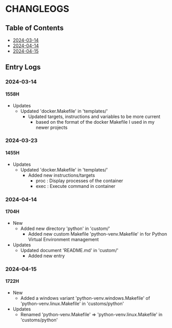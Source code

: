 # CHANGLEOGS

## Table of Contents
+ [2024-03-14](#2024-03-14)
+ [2024-04-14](#2024-04-14)
+ [2024-04-15](#2024-04-15)

## Entry Logs
### 2024-03-14
#### 1558H
- Updates
    - Updated 'docker.Makefile' in 'templates/'
        - Updated targets, instructions and variables to be more current 
            + based on the format of the docker Makefile I used in my newer projects

### 2024-03-23
#### 1455H
- Updates
    - Updated 'docker.Makefile' in 'templates/'
        - Added new instructions/targets
            + proc : Display processes of the container
            + exec : Execute command in container

### 2024-04-14
#### 1704H
- New
    - Added new directory 'python' in 'custom/'
        + Added new custom Makefile 'python-venv.Makefile' in for Python Virtual Environment management
- Updates
    - Updated document 'README.md' in 'custom/'
        + Added new entry

### 2024-04-15
#### 1722H
- New
    + Added a windows variant 'python-venv.windows.Makefile' of 'python-venv.linux.Makefile' in 'customs/python'
- Updates
    + Renamed 'python-venv.Makefile' => 'python-venv.linux.Makefile' in 'customs/python'

